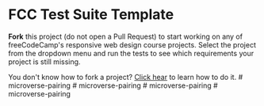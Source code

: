 # FCC Test Suite Template

**Fork** this project (do not open a Pull Request) to start working on any of freeCodeCamp's responsive web design course projects. Select the project from the dropdown menu and run the tests to see which requirements your project is still missing.

You don't know how to fork a project? [Click hear](https://help.github.com/articles/fork-a-repo/) to learn how to do it.
#   m i c r o v e r s e - p a i r i n g  
 #   m i c r o v e r s e - p a i r i n g  
 #   m i c r o v e r s e - p a i r i n g  
 #   m i c r o v e r s e - p a i r i n g  
 